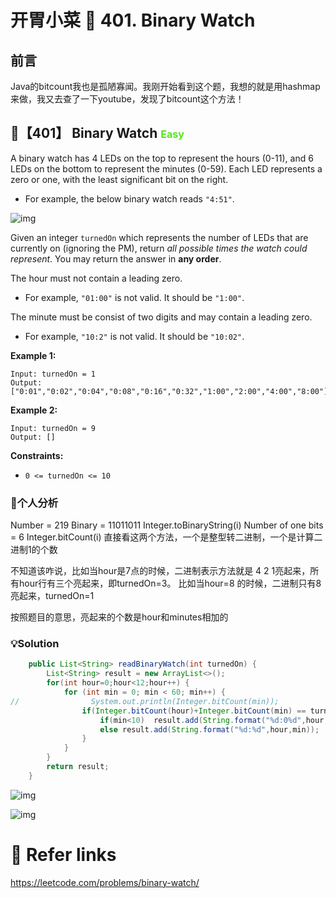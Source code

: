 # 开胃小菜 🥝 401. Binary Watch

## 前言

Java的bitcount我也是孤陋寡闻。我刚开始看到这个题，我想的就是用hashmap来做，我又去查了一下youtube，发现了bitcount这个方法！

## 💙【401】 Binary Watch <font size="3" color="#4FE915">Easy</font>

A binary watch has 4 LEDs on the top to represent the hours (0-11), and 6 LEDs on the bottom to represent the minutes (0-59). Each LED represents a zero or one, with the least significant bit on the right.

- For example, the below binary watch reads `"4:51"`.

![img](https://assets.leetcode.com/uploads/2021/04/08/binarywatch.jpg)

Given an integer `turnedOn` which represents the number of LEDs that are currently on (ignoring the PM), return *all possible times the watch could represent*. You may return the answer in **any order**.

The hour must not contain a leading zero.

- For example, `"01:00"` is not valid. It should be `"1:00"`.

The minute must be consist of two digits and may contain a leading zero.

- For example, `"10:2"` is not valid. It should be `"10:02"`.

**Example 1:**

```
Input: turnedOn = 1
Output: ["0:01","0:02","0:04","0:08","0:16","0:32","1:00","2:00","4:00","8:00"]
```

**Example 2:**

```
Input: turnedOn = 9
Output: []
```

**Constraints:**

- `0 <= turnedOn <= 10`

### 📝个人分析

Number = 219 
Binary = 11011011     Integer.toBinaryString(i)
Number of one bits = 6 Integer.bitCount(i)
直接看这两个方法，一个是整型转二进制，一个是计算二进制1的个数

不知道该咋说，比如当hour是7点的时候，二进制表示方法就是 4 2 1亮起来，所有hour行有三个亮起来，即turnedOn=3。 比如当hour=8 的时候，二进制只有8 亮起来，turnedOn=1

按照题目的意思，亮起来的个数是hour和minutes相加的

### 💡Solution

```java
    public List<String> readBinaryWatch(int turnedOn) {
        List<String> result = new ArrayList<>();
        for(int hour=0;hour<12;hour++) {
            for (int min = 0; min < 60; min++) {
//                System.out.println(Integer.bitCount(min));
                if(Integer.bitCount(hour)+Integer.bitCount(min) == turnedOn){
                    if(min<10)  result.add(String.format("%d:0%d",hour,min));
                    else result.add(String.format("%d:%d",hour,min));
                }
            }
        }
        return result;
    }
```



![img](http://fileserver.youngbird97.top//statics/editor/fd78135d1f15460184d2e6410577632b.png)

![img](http://fileserver.youngbird97.top//statics/editor/556af3b35cd84a2084bf64fb9e604e56.png)

# 🔗 Refer links

https://leetcode.com/problems/binary-watch/